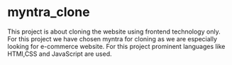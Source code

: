 # myntra_clone
This project is about cloning the website using frontend technology only. For this project we have chosen myntra for cloning as we are especially looking for e-commerce website. For this project prominent languages like HTMl,CSS and JavaScript are used. 
